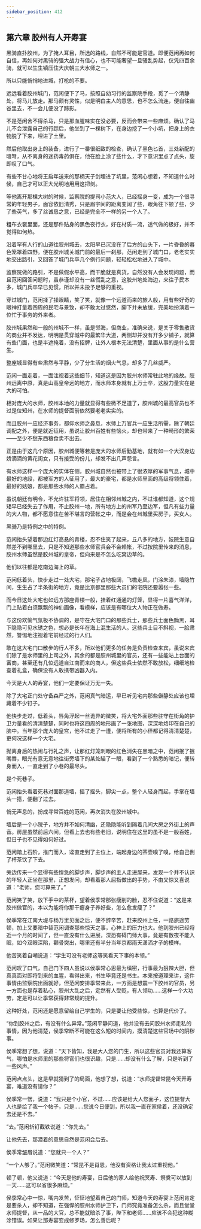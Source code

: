 ```yaml
---
sidebar_position: 412
---
```


## 第六章 **胶州有人开寿宴**

黑骑直扑胶州，为了掩人耳目，所选的路线，自然不可能是官道。即便范闲再如何自信，再如何对黑骑的强大战力有信心，也不可能奢望一旦骚乱势起，仅凭四百余骑，就可以生生镇压住大庆朝三大水师之一。

所以只能悄悄地进城，打枪的不要。

远远看着胶州城门，范闲便下了马，按照自幼习行的监察院手段，觅了一个清静处，将马儿放走。那马颇有灵性，似是明白主人的意思，也不怎么流连，便自往幽谷里去，不一会儿便没了踪影。

不是范闲舍不得杀马，只是那血腥味实在没必要，反而会带来一些麻烦。确认了马儿不会泄露自己的行踪后，他坐到了一棵树下，在身边挖了一个小坑，把身上的衣物脱了下来，埋进了土里。

然后他取出身上的装备，进行了一番很细致的检查，确认了黑色匕首，三处新配的暗弩，从不离身的迷药毒药俱在，他在脸上涂了些什么，才下意识里点了点头，旋即叹了口气。

有些不甘心地将王启年送来的那柄天子剑埋进了坑里，范闲心想着，不知道什么时候，自己才可以正大光明地用用这把剑。

等他离开那棵大树的时候，监察院的提司小范大人，已经摇身一变，成为一个很寻常的年轻男子，面容依旧清秀，只是眉宇间的距离变阔了些，眼角往下顿了些，少了些英气，多了丝诚恳之意，已经是完全不一样的另一个人了。

粗布衣裳里面，还是那件贴身的黑色夜行衣，好在材质一流，透气做的极好，并不觉得如何热。

沿着罕有人行的山道往胶州城去，太阳早已沉没在了后方的山头下，一片昏昏的暮色笼罩着四野。便在胶州城关城门前的最后一刹那，范闲走到了城门口，老老实实地交出路引，又回答了城门兵卒几个例行问题，轻轻松松地进入了城中。

监察院做的路引，不是做假水平高，而干脆就是真货，自然没有人会发现问题，而且范闲回答问题时，虽恭谨却没有一丝慌乱之意，这胶州地处海边，来往子民本多，城门兵卒早已见惯，所以并未投予足够的重视。

穿过城门，范闲揉了揉眼睛，笑了笑，就像一个远道而来的旅人般，用有些好奇的眼神打量着四周的民宅与景致，却不敢太过悠然，脚下并未放缓，完美地扮演着一位忙于事务的外来者。

胶州城果然和一般的州城不一样，虽是邻海，但商业，准确来说，是关于零售散货的商业并不发达，明明是贯穿城中的最繁华大道，两侧却并没有开多少铺子，就算有些门面，也是半遮掩着，没有招牌，让外人根本无法清楚，里面从事的是什么营生。

整座城显得有些肃然与平静，少了分生活的烟火气息，却多了几丝威严。

范闲一面走着，一面注视着这些细节，知道这是因为胶州水师常驻此地的缘故。胶州远离中原，真是山高皇帝远的地方，而水师本身就有上万士卒，这股力量实在是大的可怕。

相对庞大的水师，胶州本地的力量就显得有些微不足道了，胶州城的最高官员也不过是位知州，在水师的提督面前依然要老老实实的。

而且胶州一应经济事务，都仰水师之鼻息，水师上万官兵一应生活所需，除了朝廷调配之外，便是就近征用，虽说让胶州百姓有些恼火，却也带来了一种畸形的繁荣——至少不愁东西粮食卖不出去。

正是由于这几个原因，胶州城便等若是庞大的水师后勤基地，就有如一个大汉身边娇滴滴的黄花闺女，只有接受的份儿，却发不出几声怨言。

有水师这样一个庞大的实体在侧，胶州城自然也被带上了很浓厚的军事气息，城中最好的地段，都被军方的人征用了，最大的豪宅，都是水师里面的高级将领住着，最好的姑娘，都是那些水师的人霸占着。

虽说朝廷有明令，不允许驻军将领，居住在相邻州城之内，不过谁都知道，这个规矩早已经失去了作用，不止胶州一地，所有地方上的州军乃至边军，但凡有些力量的大人物，都不愿意住在苦不堪言的营帐之中，而是会在州城里买房子，买女人。

黑骑乃是特例之中的特例。

范闲抬头望着那边红灯高悬的青楼，忍不住笑了起来，丘八多的地方，妓院生意自然差不到哪里去，只是不知道那些水师官兵会不会赖帐，不过按院里传来的消息，胶州水师虽然是胶州城的皇帝，但向来是不怎么吃窝边草的。

他们以往都是吃南边海上的草。

范闲低着头，快步走过一处大宅，那宅子占地极阔，飞檐走凤，门涂朱漆，墙隐竹间，生生占了半条街的地方，竟是比京都里那些大员们的宅院还要嚣张一些。

而今日这处大宅也如远方那座青楼一般，挂着红通通的灯笼，显得一片喜气洋洋，门上贴着白须飘飘的神仙画像，看模样，应该是有哪位大人物正在做寿。

与这份欢愉气氛极不协调的，是守在大宅门口的那些兵士，那些兵士面色黝黑，耳下隐隐可见水锈之色，想必是长年在海上混生活的人。这些兵士目不斜视，一脸肃然，警惕地注视着宅前经过的行人们。

敢在这大宅门口散步的行人不多，所以他们更多的任务是负责检查来宾，虽说来宾们除了是水师里的上司之外，其余的都是胶州城里的官员，还有一些能站上台面的富商，甚至还有几位远道自江南而来的商人，但这些兵士依然不敢放松，细细地检查着礼盒，确保没有人敢携带凶器入内。

今天是大人的寿宴，他们一定要保证万无一失。

除了大宅正门处守备森严之外，范闲真气暗运，早已听见宅内那些僻静处应该也埋藏着不少钉子。

他快步走过，低着头，唇角浮起一丝诡异的微笑，将大宅外面那些驻守在街角的护卫力量看的清清楚楚，同时也将这四周的地形画了一张地图，深深地烙印在自己的脑中。当年那个庞大的皇宫，他不过走了一遭，便将所有的小径都记得清清楚楚，更何况这样一个大宅。

抛离身后的热闹与行礼之声，让那红灯笼刺眼的红色消失在黑暗之中，范闲抿了抿嘴唇，眼光有意无意地往街旁墙下的某处瞄了一眼，看到了一个熟悉的暗记，便转身而入，一直走到了小巷的最尽头。

是个死巷子。

范闲抬头看着死巷对面那道墙，摇了摇头，脚尖一点，整个人轻身而起，手掌在墙头一搭，便翻了过去。

悄无声息的，扮成寻常百姓的范闲，再次消失在胶州城中。

墙后是一个小院子，地方并不如何清幽，还隐隐能听到隔着几间大房之外街上的声音。房屋虽然前后六间，但看上去也有些老旧，说明住在这里的虽不是一般百姓，但日子也不见得如何好过。

范闲踏上石阶，推门而入，迳直走到了主位上，端起身边的茶壶嗅了嗅，给自己倒了杯茶饮了下去。

旁边传来一个显得有些惶急的脚步声，脚步声的主人走进屋来，发现一个并不认识的年轻人正坐在那里，正想发问，却看着那人屈指做出的手势，不由又惊又喜说道：“老师，您可算来了。”

范闲笑了笑，放下手中的茶杯，望着侯季常那张瘦削的脸，忍不住说道：“这是来胶州做官的，本以为能将你那干瘪身子养好些，怎么愈发瘦了？”

侯季常在江南大堤与杨万里见面之后，便不辞辛苦，赶来胶州上任，一路旅途劳顿，加上又要暗中替范闲调查那些惊天之事，心神上的压力也大。他到胶州已经将近一个月的时间了，但一直没有什么进展，深恐有碍门师大事，竟是有数夜不能入眠，如今双眼深陷，颧骨突出，哪里还有半分当年京都雨天潇洒才子的模样。

他苦笑着自嘲说道：“学生可没有老师这等笑看天下事的本领。”

范闲叹了口气，自己门下四人虽说以侯季常心思最为缜密，行事最为狠辣大胆，但真真面对即将到来的血腥，看得出来，书生毕竟还是书生。本来按道理来讲，这件事情由监察院出面就好，但范闲安排季常来此，一方面是想震一下胶州的官员，另一方面也是存着私心，胶州大乱之后，定然有人受贬，有人领功……这样一个大功劳，定是可以让季常获得非常规的提升。

这种好处，范闲还是愿意留给自己学生的，只是要让他受些惊，也算是代价了。

“你到胶州之后，有没有什么异常。”范闲平静问道，他并没有去问胶州水师走私的事情，因为他清楚，侯季常断不可能在这么短的时间内，摸清楚这些官场中的阴秽事。

侯季常想了想，说道：“天下皆知，我是大人您的门生，所以这些官员对我还算客气，哪怕是水师里的那些将官们也很识趣，只是……却没有什么了解，只是听到了一些风声。”

范闲点点头，这是早就猜到了的局面，他想了想，说道：“水师提督常昆今天开寿宴，难道没有请你？”

侯季常一愣，说道：“我只是个小官，不过……应该是给大人您面子，这位提督大人也是给了我一个帖子，只是……您说今日便到，所以我一直在家侯着，还没确定去还是不去。”

“去。”范闲斩钉截铁说道：“你先去。”

让他先去，那潜着的意思自然是范闲会后去。

侯季常皱眉说道：“您就只一个人？”

“一个人够了。”范闲微笑道：“常昆不是肖恩，他没有资格让我太过重视他。”

顿了顿，他又说道：“今天是他的寿宴，日后他的家人给他祝冥寿、祭奠可以放到一天……这可以省很多麻烦。”

侯季常心中一惊，嘴内发苦，怔怔地望着自己的门师，知道今天的寿宴上范闲肯定是要杀人，却不知道，在强悍的胶州水师护卫下，门师究竟准备怎么杀，而且堂堂水师提督，从一品的大官，总不能就暗杀了事，陛下和老师……应该不会犯这种糊涂错误。如果让那寿宴变成修罗场，怎么善后呢？

